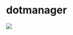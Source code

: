 # dotmanager

![](https://user-images.githubusercontent.com/45391880/175961680-875ae156-41ce-417c-99f7-a3deaf1d0516.png)
